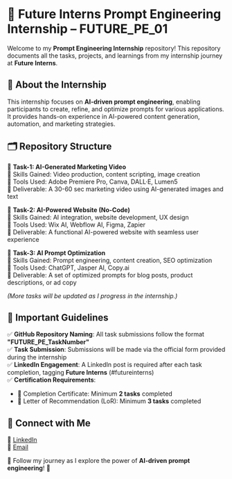 # 🚀 Future Interns Prompt Engineering Internship – FUTURE_PE_01  

Welcome to my **Prompt Engineering Internship** repository! This repository documents all the tasks, projects, and learnings from my internship journey at **Future Interns**.  

## 📌 About the Internship  
This internship focuses on **AI-driven prompt engineering**, enabling participants to create, refine, and optimize prompts for various applications. It provides hands-on experience in AI-powered content generation, automation, and marketing strategies.  

## 🗂 Repository Structure  

📁 **Task-1: AI-Generated Marketing Video**  
🔹 Skills Gained: Video production, content scripting, image creation  
🔹 Tools Used: Adobe Premiere Pro, Canva, DALL·E, Lumen5  
🔹 Deliverable: A 30-60 sec marketing video using AI-generated images and text  

📁 **Task-2: AI-Powered Website (No-Code)**  
🔹 Skills Gained: AI integration, website development, UX design  
🔹 Tools Used: Wix AI, Webflow AI, Figma, Zapier  
🔹 Deliverable: A functional AI-powered website with seamless user experience  

📁 **Task-3: AI Prompt Optimization**  
🔹 Skills Gained: Prompt engineering, content creation, SEO optimization  
🔹 Tools Used: ChatGPT, Jasper AI, Copy.ai  
🔹 Deliverable: A set of optimized prompts for blog posts, product descriptions, or ad copy  

*(More tasks will be updated as I progress in the internship.)*  

## 📅 Important Guidelines  
✅ **GitHub Repository Naming**: All task submissions follow the format **"FUTURE_PE_TaskNumber"**  
✅ **Task Submission**: Submissions will be made via the official form provided during the internship  
✅ **LinkedIn Engagement**: A LinkedIn post is required after each task completion, tagging **Future Interns** (#futureinterns)  
✅ **Certification Requirements**:  
- 📜 Completion Certificate: Minimum **2 tasks** completed  
- 🏅 Letter of Recommendation (LoR): Minimum **3 tasks** completed  

## 🌟 Connect with Me  
💼 [LinkedIn](https://linkedin.com/in/kiranmai-meghana)  
📧 [Email](mailto:kiranmaimegana1805@gmail.com)  

📌 Follow my journey as I explore the power of **AI-driven prompt engineering**! 🚀  

